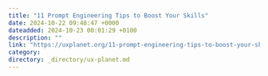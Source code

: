 ```yaml
---
title: "11 Prompt Engineering Tips to Boost Your Skills"
date: 2024-10-22 09:48:47 +0000
dateadded: 2024-10-23 00:01:29 +0100
description: ""
link: "https://uxplanet.org/11-prompt-engineering-tips-to-boost-your-skills-4accd2b7eda6?source=rss----819cc2aaeee0---4"
category:
directory: _directory/ux-planet.md
---
```

